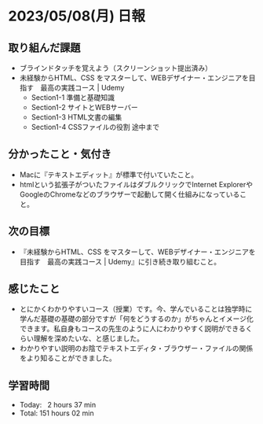 # 2023/05/08(月) 日報
## 取り組んだ課題
- ブラインドタッチを覚えよう（スクリーンショット提出済み）
- 未経験からHTML、CSS をマスターして、WEBデザイナー・エンジニアを目指す　最高の実践コース | Udemy
  - Section1-1 準備と基礎知識
  - Section1-2 サイトとWEBサーバー
  - Section1-3 HTML文書の編集
  - Section1-4 CSSファイルの役割 途中まで

## 分かったこと・気付き
- Macに『テキストエディット』が標準で付いていたこと。
- htmlという拡張子がついたファイルはダブルクリックでInternet ExplorerやGoogleのChromeなどのブラウザーで起動して開く仕組みになっていること。

## 次の目標
- 『未経験からHTML、CSS をマスターして、WEBデザイナー・エンジニアを目指す　最高の実践コース | Udemy』に引き続き取り組むこと。

## 感じたこと
- とにかくわかりやすいコース（授業）です。今、学んでいることは独学時に学んだ基礎の基礎の部分ですが「何をどうするのか」がちゃんとイメージ化できます。私自身もコースの先生のように人にわかりやすく説明ができるくらい理解を深めたいな、と感じました。
- わかりやすい説明のお陰でテキストエディタ・ブラウザー・ファイルの関係をより知ることができました。

## 学習時間
- Today:&nbsp;&nbsp;&nbsp;2 hours 37 min
- Total: 151 hours 02 min

